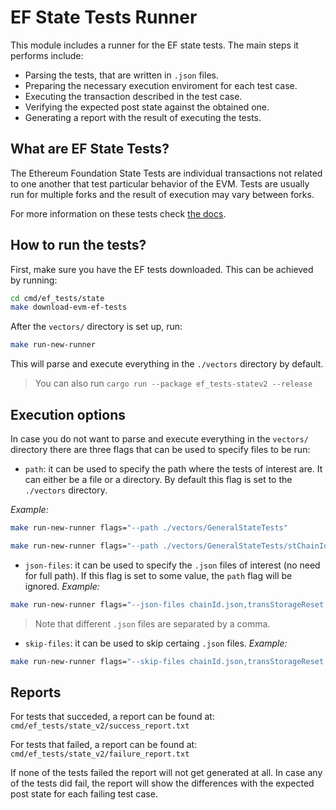 # EF State Tests Runner
This module includes a runner for the EF state tests. The main steps it performs include:
- Parsing the tests, that are written in `.json` files.
- Preparing the necessary execution enviroment for each test case.
- Executing the transaction described in the test case.
- Verifying the expected post state against the obtained one.
- Generating a report with the result of executing the tests.

## What are EF State Tests?
The Ethereum Foundation State Tests are individual transactions not related to one another that test particular behavior of the EVM. Tests are usually run for multiple forks and the result of execution may vary between forks.

For more information on these tests check [the docs](https://eest.ethereum.org/main/running_tests/test_formats/state_test/#fixtureconfig).

## How to run the tests?

First, make sure you have the EF tests downloaded. This can be achieved by running:
```bash
cd cmd/ef_tests/state
make download-evm-ef-tests
```

After the `vectors/` directory is set up, run:

```bash
make run-new-runner
```

This will parse and execute everything in the `./vectors` directory by default.

> You can also run `cargo run --package ef_tests-statev2 --release`

## Execution options
In case you do not want to parse and execute everything in the `vectors/` directory there are three flags that can be used to specify files to be run:

- `path`: it can be used to specify the path where the tests of interest are. It can either be a file or a directory. By default this flag is set to the `./vectors` directory.

_Example:_

```bash
make run-new-runner flags="--path ./vectors/GeneralStateTests"
```

```bash
make run-new-runner flags="--path ./vectors/GeneralStateTests/stChainId/chainId.json"
```


- `json-files`: it can be used to specify the `.json` files of interest (no need for full path). If this flag is set to some value, the `path` flag will be ignored.
_Example:_

```bash
make run-new-runner flags="--json-files chainId.json,transStorageReset.json"
```

> Note that different `.json` files are separated by a comma.


- `skip-files`: it can be used to skip certaing `.json` files.
_Example:_

```bash
make run-new-runner flags="--skip-files chainId.json,transStorageReset.json"
```

## Reports
For tests that succeded, a report can be found at:
`cmd/ef_tests/state_v2/success_report.txt`

For tests that failed, a report can be found at:
`cmd/ef_tests/state_v2/failure_report.txt`

If none of the tests failed the report will not get generated at all. In case any of the tests did fail, the report will show the differences with the expected post state for each failing test case.
